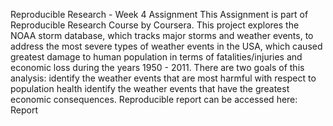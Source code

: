Reproducible Research - Week 4 Assignment
This Assignment is part of Reproducible Research Course by Coursera.
This project explores the NOAA storm database, which tracks major storms and weather events, to address the most severe types of weather events in the USA, which caused greatest damage to human population in terms of fatalities/injuries and economic loss during the years 1950 - 2011.
There are two goals of this analysis:
  identify the weather events that are most harmful with respect to population health
identify the weather events that have the greatest economic consequences.
Reproducible report can be accessed here: Report